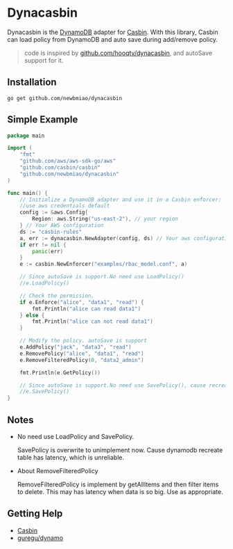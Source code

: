 Dynacasbin
==========

Dynacasbin is the [DynamoDB](https://aws.amazon.com/dynamodb/) adapter for [Casbin](https://github.com/casbin/casbin). With this library, Casbin can load policy from DynamoDB and auto save during add/remove policy.

> code is inspired by [github.com/hooqtv/dynacasbin](https://github.com/HOOQTV/dynacasbin), and autoSave support for it.

## Installation

    go get github.com/newbmiao/dynacasbin

## Simple Example

```go
package main

import (
	"fmt"
	"github.com/aws/aws-sdk-go/aws"
	"github.com/casbin/casbin"
	"github.com/newbmiao/dynacasbin"
)

func main() {
	// Initialize a DynamoDB adapter and use it in a Casbin enforcer:
	//use aws credentials default
	config := &aws.Config{
		Region: aws.String("us-east-2"), // your region
	} // Your AWS configuration
	ds := "casbin-rules"
	a, err := dynacasbin.NewAdapter(config, ds) // Your aws configuration and data source.
	if err != nil {
		panic(err)
	}
	e := casbin.NewEnforcer("examples/rbac_model.conf", a)

	// Since autoSave is support.No need use LoadPolicy()
	//e.LoadPolicy()

	// Check the permission.
	if e.Enforce("alice", "data1", "read") {
		fmt.Println("alice can read data1")
	} else {
		fmt.Println("alice can not read data1")
	}

	// Modify the policy. autoSave is support
	e.AddPolicy("jack", "data3", "read")
	e.RemovePolicy("alice", "data1", "read")
	e.RemoveFilteredPolicy(0, "data2_admin")

	fmt.Println(e.GetPolicy())

	// Since autoSave is support.No need use SavePolicy(), cause recreate table has latency, will be failed
	//e.SavePolicy()
}
```
## Notes
-  No need use LoadPolicy and SavePolicy.

    SavePolicy is overwrite to unimplement now. Cause dynamodb recreate table has latency,
which is unreliable.

- About RemoveFilteredPolicy

    RemoveFilteredPolicy is implement by getAllItems and then filter items to delete.
This may has latency when data is so big. Use as appropriate. 
 
## Getting Help

- [Casbin](https://github.com/casbin/casbin)
- [guregu/dynamo](https://github.com/guregu/dynamo)
